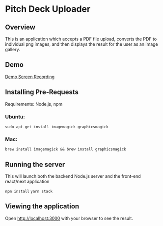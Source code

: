 # Pitch Deck Uploader

## Overview

This is an application which accepts a PDF file upload, converts the PDF to individual png images, and then displays the result for the user as an image gallery.

## Demo

[Demo Screen Recording](https://www.loom.com/share/23b2bf603d41450ba94165a01b00031f)

## Installing Pre-Requests

Requirements: Node.js, npm

### Ubuntu:

`sudo apt-get install imagemagick graphicsmagick`

### Mac:

`brew install imagemagick && brew install graphicsmagick`

## Running the server

This will launch both the backend Node.js server and the front-end react/next application

`npm install`
`yarn stack`

## Viewing the application

Open [http://localhost:3000](http://localhost:3000) with your browser to see the result.

